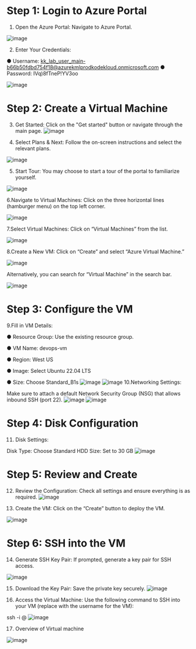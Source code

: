 # Step 1: Login to Azure Portal
1. Open the Azure Portal: Navigate to Azure Portal.

![image](https://github.com/user-attachments/assets/789f51f0-0b7d-4e39-b08f-8ba3127ff40d)

2. Enter Your Credentials:

● Username: kk_lab_user_main-b66b50fdbd754f18@azurekmlprodkodekloud.onmicrosoft.com
● Password: IVq)8fTneP!YV3oo

![image](https://github.com/user-attachments/assets/c055fc59-c7e3-42bd-a5fa-c78290215cc8)

# Step 2: Create a Virtual Machine

3. Get Started: Click on the "Get started" button or navigate through the main page.
![image](https://github.com/user-attachments/assets/b4eb8065-f6d5-48c1-a4f0-e92ecfb5d3cf)


4. Select Plans & Next: Follow the on-screen instructions and select the relevant plans.

![image](https://github.com/user-attachments/assets/a0602dc4-8017-4756-9407-d6cf8945d31e)

5. Start Tour: You may choose to start a tour of the portal to familiarize yourself.

![image](https://github.com/user-attachments/assets/40196b8a-5531-44fc-bc6e-651d3460d299)


6.Navigate to Virtual Machines: Click on the three horizontal lines (hamburger menu) on the top left corner.

![image](https://github.com/user-attachments/assets/7e5ef92c-7323-48bc-a5a6-665608e9caa4)


7.Select Virtual Machines: Click on “Virtual Machines” from the list.

![image](https://github.com/user-attachments/assets/87ba5ac1-fe1d-47be-ba6e-f8ec476e0a78)


8.Create a New VM: Click on “Create” and select “Azure Virtual Machine.”

![image](https://github.com/user-attachments/assets/8016573a-2455-4081-b9fd-2597bd164a33)
  

Alternatively, you can search for “Virtual Machine” in the search bar.

![image](https://github.com/user-attachments/assets/f9981d05-f83f-4d2d-b4aa-33b984e4bb85)


# Step 3: Configure the VM

9.Fill in VM Details:

● Resource Group: Use the existing resource group.

● VM Name: devops-vm

● Region: West US

● Image: Select Ubuntu 22.04 LTS

● Size: Choose Standard_B1s
![image](https://github.com/user-attachments/assets/404f2ebd-a3a3-441f-a16e-0345c92f505b)
![image](https://github.com/user-attachments/assets/741e855e-a1d3-41c8-983e-c56b81a2297a)
10.Networking Settings:

Make sure to attach a default Network Security Group (NSG) that allows inbound SSH (port 22).
![image](https://github.com/user-attachments/assets/d5574785-cbb0-430d-9985-8102a7a24b0a)
![image](https://github.com/user-attachments/assets/bbceafdf-bc8c-429d-8832-c05911f722ca)
# Step 4: Disk Configuration
11. Disk Settings:

Disk Type: Choose Standard HDD
Size: Set to 30 GB
![image](https://github.com/user-attachments/assets/8c7487c0-7f31-4a28-8aff-31368442b1a8)

# Step 5: Review and Create
12. Review the Configuration: Check all settings and ensure everything is as required.
![image](https://github.com/user-attachments/assets/c81193da-3c17-49a3-96f2-78184ecb2712)


13. Create the VM: Click on the “Create” button to deploy the VM.

![image](https://github.com/user-attachments/assets/b9fd4725-e31f-4bca-a312-d3a6e22b3111)

# Step 6: SSH into the VM
14. Generate SSH Key Pair: If prompted, generate a key pair for SSH access.

![image](https://github.com/user-attachments/assets/9b40751a-e77b-4c38-b78e-314af004335a)

15. Download the Key Pair: Save the private key securely.
![image](https://github.com/user-attachments/assets/efcf666e-6a72-4b66-9e7e-27e71a45969a)



16. Access the Virtual Machine: Use the following command to SSH into your VM (replace <username> with the username for the VM):

ssh -i <path-to-private-key> <username>@<public-ip-address>
![image](https://github.com/user-attachments/assets/42e23a9c-7884-4eaf-a7ef-842f709fc1eb)

17. Overview of Virtual machine

![image](https://github.com/user-attachments/assets/12b8dea3-46bf-441c-b684-d1158d1afad1)
